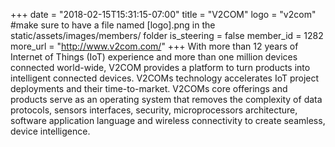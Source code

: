+++
date = "2018-02-15T15:31:15-07:00"
title = "V2COM"
logo = "v2com" #make sure to have a file named [logo].png in the static/assets/images/members/ folder
is_steering = false
member_id = 1282
more_url = "http://www.v2com.com/"
+++
With more than 12 years of Internet of Things (IoT) experience and more than one million devices connected world-wide, V2COM provides a platform to turn products into intelligent connected devices. V2COMs technology accelerates IoT project deployments and their time-to-market. V2COMs core offerings and products serve as an operating system that removes the complexity of data protocols, sensors interfaces, security, microprocessors architecture, software application language and wireless connectivity to create seamless, device intelligence.
